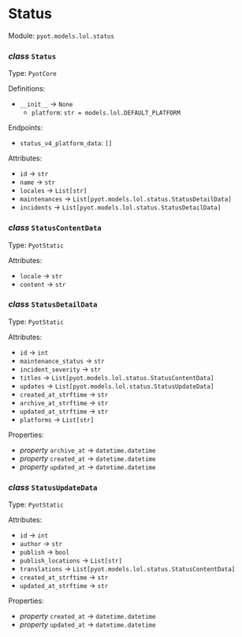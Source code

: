 # Status 

Module: `pyot.models.lol.status` 

### _class_ `Status`

Type: `PyotCore` 

Definitions: 
* `__init__` -> `None` 
  * `platform`: `str = models.lol.DEFAULT_PLATFORM` 

Endpoints: 
* `status_v4_platform_data`: `[]` 

Attributes: 
* `id` -> `str` 
* `name` -> `str` 
* `locales` -> `List[str]` 
* `maintenances` -> `List[pyot.models.lol.status.StatusDetailData]` 
* `incidents` -> `List[pyot.models.lol.status.StatusDetailData]` 


### _class_ `StatusContentData`

Type: `PyotStatic` 

Attributes: 
* `locale` -> `str` 
* `content` -> `str` 


### _class_ `StatusDetailData`

Type: `PyotStatic` 

Attributes: 
* `id` -> `int` 
* `maintenance_status` -> `str` 
* `incident_severity` -> `str` 
* `titles` -> `List[pyot.models.lol.status.StatusContentData]` 
* `updates` -> `List[pyot.models.lol.status.StatusUpdateData]` 
* `created_at_strftime` -> `str` 
* `archive_at_strftime` -> `str` 
* `updated_at_strftime` -> `str` 
* `platforms` -> `List[str]` 

Properties: 
* _property_ `archive_at` -> `datetime.datetime` 
* _property_ `created_at` -> `datetime.datetime` 
* _property_ `updated_at` -> `datetime.datetime` 


### _class_ `StatusUpdateData`

Type: `PyotStatic` 

Attributes: 
* `id` -> `int` 
* `author` -> `str` 
* `publish` -> `bool` 
* `publish_locations` -> `List[str]` 
* `translations` -> `List[pyot.models.lol.status.StatusContentData]` 
* `created_at_strftime` -> `str` 
* `updated_at_strftime` -> `str` 

Properties: 
* _property_ `created_at` -> `datetime.datetime` 
* _property_ `updated_at` -> `datetime.datetime` 


